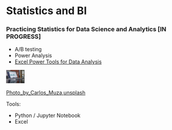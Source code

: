 # Statistics and BI
### Practicing Statistics for Data Science and Analytics [IN PROGRESS]
- A/B testing
- Power Analysis
- [Excel Power Tools for Data Analysis](https://www.coursera.org/learn/excel-power-tools)


<!-- ![stats](images/carlos-muza-unsplash.jpeg) -->
<img title="03" alt="Alt text" src="images/carlos-muza-unsplash.jpeg" width=50>

[Photo_by_Carlos_Muza,unsplash]("https://unsplash.com/s/photos/statistics?utm_source=unsplash&utm_medium=referral&utm_content=creditCopyText")


Tools:
- Python / Jupyter Notebook
- Excel



